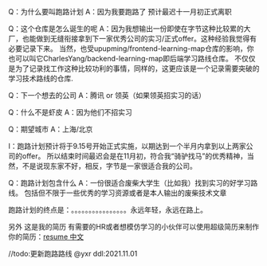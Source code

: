 Q：为什么要叫跑路计划
A：因为我要跑路了
预计最迟十一月初正式离职

Q：这个仓库是怎么诞生的呢
A：因为我想输出一份即使在字节这种比较累的大厂，也能做到无缝衔接拿到下一家优秀公司的实习/正式offer。这种经验我觉得有必要记录下来。
当然，也受upupming/frontend-learning-map仓库的影响，你也可以叫它CharlesYang/backend-learning-map即后端学习路线仓库。
不仅仅是为了记录找工作这种比较功利的事情，同样的，这更应该是一个记录需要突破的学习技术路线的仓库.

Q：下一个想去的公司
A：腾讯 or 领英（如果领英招实习的话）

Q：什么不是虾皮
A：因为他们不招实习

Q：期望城市
A：上海/北京

I：跑路计划预计将于9.15号开始正式实施，以期达到一个半月内拿到以上两家公司的offer。
所以结束时间最迟会是在11月初，符合我“骑驴找马”的优秀精神，当然，不是说现东家不好，相反，字节是一家很适合我的公司。

Q：跑路计划包含什么
A：一份很适合废柴大学生（比如我）找到实习的好学习路线。
包括但不限于一些优秀的学习资源或者是本人输出的废柴技术文章

跑路计划的终点是：。。。。。。。。。。。。。。。。永远年轻，永远在路上。

另外 这是我的简历 有需要的HR或者想模仿学习的小伙伴可以使用超级简历来制作你的简历：[resume 中文](https://ae05.alicdn.com/kf/Hf6ec1e345c6643978c02c38467988f2ec.png)

//todo:更新跑路路线 @yxr  ddl:2021.11.01
